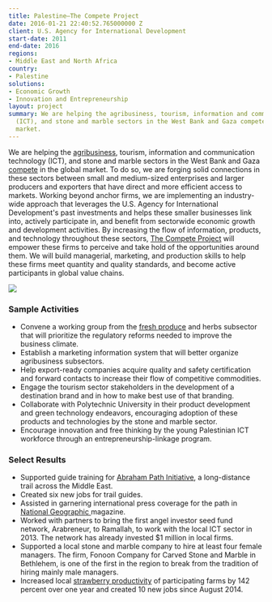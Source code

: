 ```yaml
---
title: Palestine—The Compete Project
date: 2016-01-21 22:40:52.765000000 Z
client: U.S. Agency for International Development
start-date: 2011
end-date: 2016
regions:
- Middle East and North Africa
country:
- Palestine
solutions:
- Economic Growth
- Innovation and Entrepreneurship
layout: project
summary: We are helping the agribusiness, tourism, information and communication technology
  (ICT), and stone and marble sectors in the West Bank and Gaza compete in the global
  market.
---
```


We are helping the [agribusiness][1], tourism, information and communication technology (ICT), and stone and marble sectors in the West Bank and Gaza [compete][2] in the global market. To do so, we are forging solid connections in these sectors between small and medium-sized enterprises and larger producers and exporters that have direct and more efficient access to markets. Working beyond anchor firms, we are implementing an industry-wide approach that leverages the U.S. Agency for International Development's past investments and helps these smaller businesses link into, actively participate in, and benefit from sectorwide economic growth and development activities. By increasing the flow of information, products, and technology throughout these sectors, [The Compete Project][3] will empower these firms to perceive and take hold of the opportunities around them. We will build managerial, marketing, and production skills to help these firms meet quantity and quality standards, and become active participants in global value chains.

![][4]

###  Sample Activities

* Convene a working group from the [fresh produce][5] and herbs subsector that will prioritize the regulatory reforms needed to improve the business climate.
* Establish a marketing information system that will better organize agribusiness subsectors.
* Help export-ready companies acquire quality and safety certification and forward contacts to increase their flow of competitive commodities.
* Engage the tourism sector stakeholders in the development of a destination brand and in how to make best use of that branding.
* Collaborate with Polytechnic University in their product development and green technology endeavors, encouraging adoption of these products and technologies by the stone and marble sector.
* Encourage innovation and free thinking by the young Palestinian ICT workforce through an entrepreneurship-linkage program.

###  Select Results

* Supported guide training for [Abraham Path Initiative][6], a long-distance trail across the Middle East.
* Created six new jobs for trail guides.
* Assisted in garnering international press coverage for the path in [National Geographic ][7]magazine.
* Worked with partners to bring the first angel investor seed fund network, Arabreneur, to Ramallah, to work with the local ICT sector in 2013. The network has already invested $1 million in local firms.
* Supported a local stone and marble company to hire at least four female managers. The firm, Fonoon Company for Carved Stone and Marble in Bethlehem, is one of the first in the region to break from the tradition of hiring mainly male managers.
* Increased local [strawberry productivity][8] of participating farms by 142 percent over one year and created 10 new jobs since August 2014.

[1]: https://www.youtube.com/watch?v=TrvFT7y6yeU
[2]: https://www.youtube.com/watch?v=4747Jxh7q-o
[3]: http://www.competeproject.ps/index.php
[4]: /assets/images/projects/COMPETE.jpg
[5]: https://usaidpubs.exposure.co/investing-in-the-future-one-crop-at-a-time
[6]: http://abrahampath.org/
[7]: http://www.natgeotraveller.co.uk/smart-travel/features/cover-story-10-of-the-best-new-walking-trails/
[8]: http://stories.usaid.gov/the-strawberry-king/
